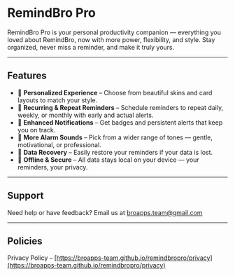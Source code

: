 # RemindBro Pro

RemindBro Pro is your personal productivity companion — everything you loved about RemindBro, now with more power, flexibility, and style. Stay organized, never miss a reminder, and make it truly yours.

---

## Features
- 🎨 **Personalized Experience** – Choose from beautiful skins and card layouts to match your style.  
- 🔁 **Recurring & Repeat Reminders** – Schedule reminders to repeat daily, weekly, or monthly with early and actual alerts.  
- 🔔 **Enhanced Notifications** – Get badges and persistent alerts that keep you on track.  
- 🎵 **More Alarm Sounds** – Pick from a wider range of tones — gentle, motivational, or professional.  
- 💾 **Data Recovery** – Easily restore your reminders if your data is lost.
- 📱 **Offline & Secure** – All data stays local on your device — your reminders, your privacy.  

---

## Support
Need help or have feedback? Email us at [broapps.team@gmail.com](mailto:broapps.team@gmail.com)

---

## Policies
Privacy Policy – [https://broapps-team.github.io/remindbropro/privacy](https://broapps-team.github.io/remindbropro/privacy)
